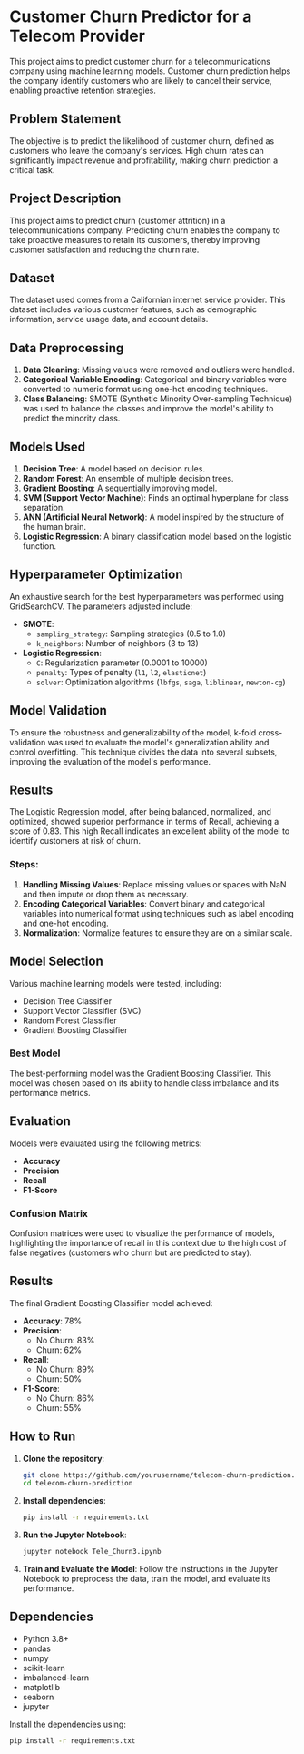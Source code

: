# Customer Churn Predictor for a Telecom Provider

This project aims to predict customer churn for a telecommunications company using machine learning models. Customer churn prediction helps the company identify customers who are likely to cancel their service, enabling proactive retention strategies.

## Problem Statement

The objective is to predict the likelihood of customer churn, defined as customers who leave the company's services. High churn rates can significantly impact revenue and profitability, making churn prediction a critical task.

## Project Description

This project aims to predict churn (customer attrition) in a telecommunications company. Predicting churn enables the company to take proactive measures to retain its customers, thereby improving customer satisfaction and reducing the churn rate.

## Dataset

The dataset used comes from a Californian internet service provider. This dataset includes various customer features, such as demographic information, service usage data, and account details.

## Data Preprocessing

1. **Data Cleaning**: Missing values were removed and outliers were handled.
2. **Categorical Variable Encoding**: Categorical and binary variables were converted to numeric format using one-hot encoding techniques.
3. **Class Balancing**: SMOTE (Synthetic Minority Over-sampling Technique) was used to balance the classes and improve the model's ability to predict the minority class.

## Models Used

1. **Decision Tree**: A model based on decision rules.
2. **Random Forest**: An ensemble of multiple decision trees.
3. **Gradient Boosting**: A sequentially improving model.
4. **SVM (Support Vector Machine)**: Finds an optimal hyperplane for class separation.
5. **ANN (Artificial Neural Network)**: A model inspired by the structure of the human brain.
6. **Logistic Regression**: A binary classification model based on the logistic function.

## Hyperparameter Optimization

An exhaustive search for the best hyperparameters was performed using GridSearchCV. The parameters adjusted include:

- **SMOTE**:
  - `sampling_strategy`: Sampling strategies (0.5 to 1.0)
  - `k_neighbors`: Number of neighbors (3 to 13)
- **Logistic Regression**:
  - `C`: Regularization parameter (0.0001 to 10000)
  - `penalty`: Types of penalty (`l1`, `l2`, `elasticnet`)
  - `solver`: Optimization algorithms (`lbfgs`, `saga`, `liblinear`, `newton-cg`)

## Model Validation

To ensure the robustness and generalizability of the model, k-fold cross-validation was used to evaluate the model's generalization ability and control overfitting. This technique divides the data into several subsets, improving the evaluation of the model's performance.

## Results

The Logistic Regression model, after being balanced, normalized, and optimized, showed superior performance in terms of Recall, achieving a score of 0.83. This high Recall indicates an excellent ability of the model to identify customers at risk of churn.

### Steps:
1. **Handling Missing Values**: Replace missing values or spaces with NaN and then impute or drop them as necessary.
2. **Encoding Categorical Variables**: Convert binary and categorical variables into numerical format using techniques such as label encoding and one-hot encoding.
3. **Normalization**: Normalize features to ensure they are on a similar scale.

## Model Selection

Various machine learning models were tested, including:
- Decision Tree Classifier
- Support Vector Classifier (SVC)
- Random Forest Classifier
- Gradient Boosting Classifier

### Best Model

The best-performing model was the Gradient Boosting Classifier. This model was chosen based on its ability to handle class imbalance and its performance metrics.

## Evaluation

Models were evaluated using the following metrics:
- **Accuracy**
- **Precision**
- **Recall**
- **F1-Score**

### Confusion Matrix

Confusion matrices were used to visualize the performance of models, highlighting the importance of recall in this context due to the high cost of false negatives (customers who churn but are predicted to stay).

## Results

The final Gradient Boosting Classifier model achieved:
- **Accuracy**: 78%
- **Precision**: 
    - No Churn: 83%
    - Churn: 62%
- **Recall**: 
    - No Churn: 89%
    - Churn: 50%
- **F1-Score**: 
    - No Churn: 86%
    - Churn: 55%

## How to Run

1. **Clone the repository**:
    ```sh
    git clone https://github.com/yourusername/telecom-churn-prediction.git
    cd telecom-churn-prediction
    ```

2. **Install dependencies**:
    ```sh
    pip install -r requirements.txt
    ```

3. **Run the Jupyter Notebook**:
    ```sh
    jupyter notebook Tele_Churn3.ipynb
    ```

4. **Train and Evaluate the Model**:
    Follow the instructions in the Jupyter Notebook to preprocess the data, train the model, and evaluate its performance.

## Dependencies

- Python 3.8+
- pandas
- numpy
- scikit-learn
- imbalanced-learn
- matplotlib
- seaborn
- jupyter

Install the dependencies using:
```sh
pip install -r requirements.txt
